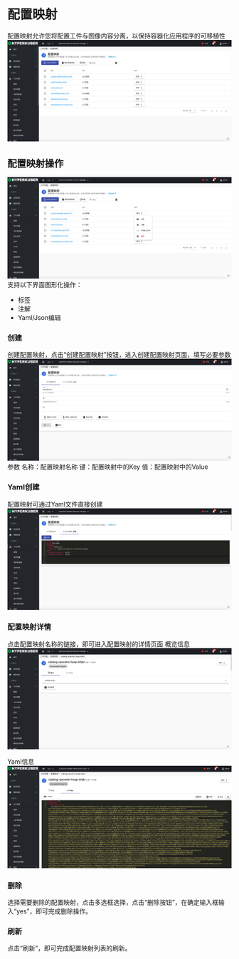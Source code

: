 # 配置映射

配置映射允许您将配置工件与图像内容分离，以保持容器化应用程序的可移植性
![Minion](../../../assets/images/workload/cm-list.jpg)
## 配置映射操作

![Minion](../../../assets/images/workload/cm-operation.jpg)
支持以下界面图形化操作：

* 标签
* 注解
* Yaml/Json编辑

### 创建
创建配置映射，点击“创建配置映射”按钮，进入创建配置映射页面，填写必要参数
![Minion](../../../assets/images/workload/cm-create1.jpg)
参数
名称：配置映射名称
键：配置映射中的Key
值：配置映射中的Value


### Yaml创建
配置映射可通过Yaml文件直接创建
![Minion](../../../assets/images/workload/cm-create-yaml.jpg)
### 配置映射详情
点击配置映射名称的链接，即可进入配置映射的详情页面
概览信息
![Minion](../../../assets/images/workload/cm-info1.jpg)

Yaml信息
![Minion](../../../assets/images/workload/cm-info2.jpg)

### 删除
选择需要删除的配置映射，点击多选框选择，点击“删除按钮”，在确定输入框输入“yes”，即可完成删除操作。
### 刷新
点击“刷新”，即可完成配置映射列表的刷新。

